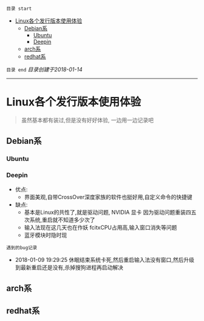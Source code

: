 `目录 start`
 
- [Linux各个发行版本使用体验](#linux各个发行版本使用体验)
    - [Debian系](#debian系)
        - [Ubuntu](#ubuntu)
        - [Deepin](#deepin)
    - [arch系](#arch系)
    - [redhat系](#redhat系)

`目录 end` *目录创建于2018-01-14*
****************************************
# Linux各个发行版本使用体验
> 虽然基本都有装过,但是没有好好体验, 一边用一边记录吧

## Debian系

### Ubuntu

### Deepin

- 优点:
    - 界面美观,自带CrossOver深度家族的软件也挺好用,自定义命令的快捷键
- 缺点:
    - 基本是Linux的共性了,就是驱动问题, NVIDIA 显卡 因为驱动问题重装四五次系统,重启就不知道多少次了
    - 输入法现在这几天也在作妖 fcitxCPU占用高,输入窗口消失等问题
    - 蓝牙模块时隐时现

`遇到的bug记录`
- 2018-01-09 19:29:25 休眠结束系统卡死,然后重启输入法没有窗口,然后升级到最新重启还是没有,杀掉搜狗进程再启动解决

## arch系

## redhat系